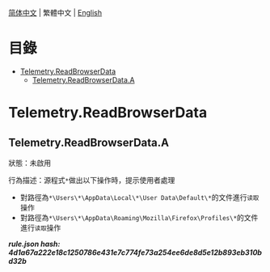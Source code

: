 


  
[简体中文](README.md) | 繁體中文 | [English](README_en_us.md)  
  

目錄
==

* [Telemetry.ReadBrowserData](#telemetryreadbrowserdata)
	* [Telemetry.ReadBrowserData.A](#telemetryreadbrowserdataa)

# Telemetry.ReadBrowserData

## Telemetry.ReadBrowserData.A
  
狀態：未啟用

行為描述：源程式`*`做出以下操作時，提示使用者處理
- 對路徑為`*\Users\*\AppData\Local\*\User Data\Default\*`的文件進行`读取`操作
- 對路徑為`*\Users\*\AppData\Roaming\Mozilla\Firefox\Profiles\*`的文件進行`读取`操作
  
***rule.json hash: 4d1a67a222e18c1250786e431e7c774fe73a254ee6de8d5e12b893eb310bd32b***